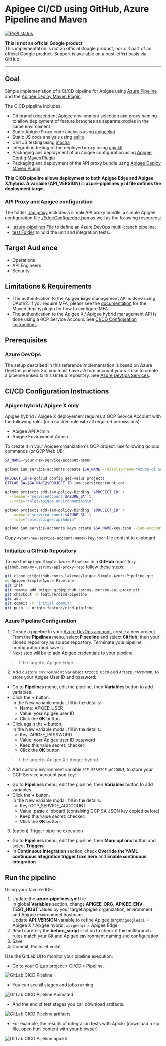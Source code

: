 # Apigee CI/CD using GitHub, Azure Pipeline and Maven 

[![PyPI status](https://img.shields.io/pypi/status/ansicolortags.svg)](https://pypi.python.org/pypi/ansicolortags/) 

**This is not an official Google product.**<BR>This implementation is not an official Google product, nor is it part of an official Google product. Support is available on a best-effort basis via GitHub.

***

## Goal

Simple implementation of a CI/CD pipeline for Apigee using
[Azure Pipeline](https://docs.microsoft.com/en-us/azure/devops/pipelines/get-started/what-is-azure-pipelines?view=azure-devops) and the [Apigee Deploy Maven Plugin](https://github.com/apigee/apigee-deploy-maven-plugin).

The CICD pipeline includes:

- Git branch dependent Apigee environment selection and proxy naming to allow
  deployment of feature branches as separate proxies in the same environment
- Static Apigee Proxy code analysis using [apigeelint](https://github.com/apigee/apigeelint)
- Static JS code analysis using [eslint](https://eslint.org/)
- Unit JS testing using [mocha](https://mochajs.org/)
- Integration testing of the deployed proxy using
  [apickli](https://github.com/apickli/apickli)
- Packaging and deployment of an Apigee configuration using
  [Apigee Config Maven Plugin](https://github.com/apigee/apigee-config-maven-plugin)
- Packaging and deployment of the API proxy bundle using
  [Apigee Deploy Maven Plugin](https://github.com/apigee/apigee-deploy-maven-plugin)

**This CICD pipeline allows deployment to both Apigee Edge and Apigee X/hybrid. A variable (API_VERSION) in azure-pipelines.yml file defines the deployment target.**



### API Proxy and Apigee configuration

The folder [./apiproxy](./apiproxy) includes a simple API proxy bundle, a simple Apigee configuration file [./EdgeConfig/edge.json](./EdgeConfig/edge.json) as well as the following resources:

- [.azure-pipelines File](./.azure-pipelines.yml) to define an Azure DevOps
  multi-branch pipeline.
- [test Folder](./test) to hold the unit and integration
  tests.


## Target Audience

- Operations
- API Engineers
- Security

## Limitations & Requirements

- The authentication to the Apigee Edge management API is done using OAuth2. If
  you require MFA, please see the [documentation](https://github.com/apigee/apigee-deploy-maven-plugin#oauth-and-two-factor-authentication)
  for the Maven deploy plugin for how to configure MFA.
- The authentication to the Apigee X / Apigee hybrid management API is done using a GCP Service Account. See [CI/CD Configuration Instructions](#CI/CD-Configuration-Instructions).

## Prerequisites

### Azure DevOps

The setup described in this reference implementation is based on Azure DevOps pipeline. So, you must have a Azure account you will use to create a pipeline linked to this GitHub repository. See [Azure DevOps Services](https://azure.microsoft.com/en-us/services/devops/).


## CI/CD Configuration Instructions

### Apigee hybrid / Apigee X only

Apigee hybrid / Apigee X deployement requires a GCP Service Account with the following roles (or a custom role with all required permissions):

- Apigee API Admin
- Apigee Environment Admin

To create it in your Apigee organization's GCP project, use following gcloud commands (or GCP Web UI):

```sh
SA_NAME=<your-new-service-account-name>

gcloud iam service-accounts create $SA_NAME --display-name="Azure-ci Service Account"

PROJECT_ID=$(gcloud config get-value project)
GITLAB_SA=$SA_NAME@$PROJECT_ID.iam.gserviceaccount.com

gcloud projects add-iam-policy-binding "$PROJECT_ID" \
  --member="serviceAccount:$AZURE_SA" \
  --role="roles/apigee.environmentAdmin"

gcloud projects add-iam-policy-binding "$PROJECT_ID" \
  --member="serviceAccount:$AZURE_SA" \
  --role="roles/apigee.apiAdmin"

gcloud iam service-accounts keys create $SA_NAME-key.json --iam-account=$AZURE_SA --key-file-type=json 

```

Copy `<your-new-service-account-name>-key.json` file content to clipboard. 

### Initialize a GitHub Repository

To use the `Apigee-Simple-Azure-Pipeline`
in a **GitHub** repository `github.com/my-user/my-api-proxy-repo` follow these
steps:

```bash
git clone git@github.com:g-lalevee/Apigee-Simple-Azure-Pipeline.git
cd Apigee-Simple-Azure-Pipeline
git init
git remote add origin git@github.com:my-user/my-api-proxy.git
git checkout -b feature/cicd-pipeline
git add .
git commit -m "initial commit"
git push -u origin feature/cicd-pipeline
```
 

### Azure Pipeline Configuration 

1.  Create a pipeline
In your [Azure DevOps account](https://dev.azure.com), create a new project. From the **Pipelines** menu, select **Pipeeline** and select **GitHub**, then your cloned repository as source repository. Terminate your pipeline configuration and save it.<BR>
Next step will be to add Apigee credentials to your pipeline. 


> If the target is Apigee Edge...

2.  Add custom environment variables `APIGEE_USER` and `APIGEE_PASSWORD`, to store your Apigee User ID and password:
- Go to **Pipelines** menu, edit the pipeline, then **Variables** button to add variables..
- Click the **+** button.<BR>In the New variable modal, fill in the details:
  - Name: APIGEE_USER
  - Value: your Apigee user ID 
  - Click the **OK** button
- Click again the **+** button.<BR>In the New variable modal, fill in the details:
  - Key: APIGEE_PASSWORD
  - Value: your Apigee user ID password
  - Keep this value secret: checked
  - Click the **OK** button

> If the target is Apigee X / Apigee hybrid

2.  Add custom environment variable `GCP_SERVICE_ACCOUNT`, to store your GCP Service Account json key:
- Go to **Pipelines** menu, edit the pipeline, then **Variables** button to add variables..
- Click the **+** button.<BR>In the New variable modal, fill in the details:
  - Key: GCP_SERVICE_ACCCOUNT
  - Value: paste clipboard (containing GCP SA JSON key copied before)
  - Keep this value secret: checked
  - Click the **OK** button

3.  (option) Trigger pipeline execution
- Go to **Pipelines** menu, edit the pipeline, then **More options** button and select **Triggers**.
- In **Continuous Integration** section, check **Override the YAML continuous integration trigger from here** and **Enable continuous integration**



## Run the pipeline

Using your favorite IDE...
1.  Update the **azure-pipelines.yml** file<BR>
In global **Variables** section, change **APIGEE_ORG**, **APIGEE_ENV**, **TEST_HOST** values by your target Apigee organization, environment and Apigee environmnet hostname.<BR>
Update **API_VERSION** variable to define Apigee target: `googleapi` = Apigee X / Apigee hybrid, `apigeeapi` = Apigee Edge
2.  Read carefully the **before_script** section to check if the multibranch rules match your Git and Apigee environment naming and configuration.
3. Save
4. Commit, Push.. et voila!


Use the GitLab UI to monitor your pipeline execution:

- Go to your GitLab project > CI/CD > Pipeline.

![GitLab CICD Pipeline](./img/GitLab-Pipeline-1.png)

- You can see all stages and jobs running.

![GitLab CICD Pipeline Animated](./img/animated-pipeline.gif)

- And the end of test stages you can download artifacts.

![GitLab CICD Pipeline artifacts](./img/atifacts.png)

- For example, the results of integration tests with Apickli (download a zip file, open html content with your browser)

![GitLab CICD Pipeline apickli](./img/apickli.png)



